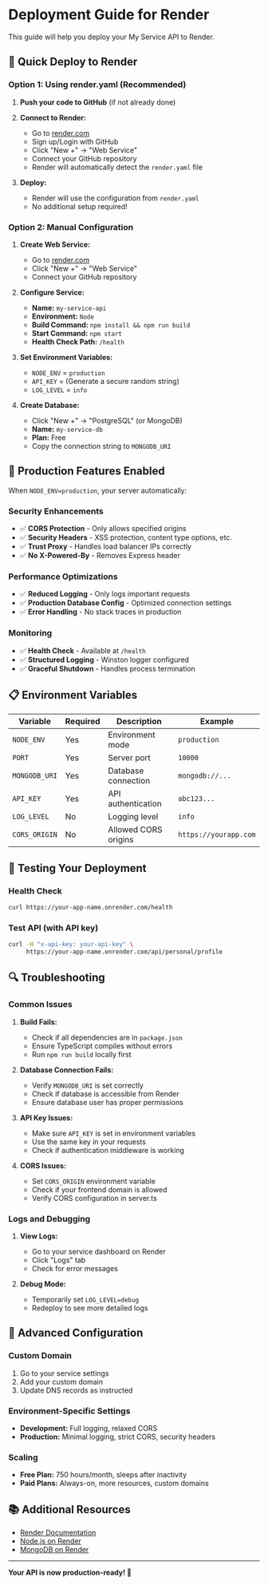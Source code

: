 # Deployment Guide for Render

This guide will help you deploy your My Service API to Render.

## 🚀 Quick Deploy to Render

### Option 1: Using render.yaml (Recommended)

1. **Push your code to GitHub** (if not already done)
2. **Connect to Render:**
   - Go to [render.com](https://render.com)
   - Sign up/Login with GitHub
   - Click "New +" → "Web Service"
   - Connect your GitHub repository
   - Render will automatically detect the `render.yaml` file

3. **Deploy:**
   - Render will use the configuration from `render.yaml`
   - No additional setup required!

### Option 2: Manual Configuration

1. **Create Web Service:**
   - Go to [render.com](https://render.com)
   - Click "New +" → "Web Service"
   - Connect your GitHub repository

2. **Configure Service:**
   - **Name:** `my-service-api`
   - **Environment:** `Node`
   - **Build Command:** `npm install && npm run build`
   - **Start Command:** `npm start`
   - **Health Check Path:** `/health`

3. **Set Environment Variables:**
   - `NODE_ENV` = `production`
   - `API_KEY` = (Generate a secure random string)
   - `LOG_LEVEL` = `info`

4. **Create Database:**
   - Click "New +" → "PostgreSQL" (or MongoDB)
   - **Name:** `my-service-db`
   - **Plan:** Free
   - Copy the connection string to `MONGODB_URI`

## 🔧 Production Features Enabled

When `NODE_ENV=production`, your server automatically:

### Security Enhancements
- ✅ **CORS Protection** - Only allows specified origins
- ✅ **Security Headers** - XSS protection, content type options, etc.
- ✅ **Trust Proxy** - Handles load balancer IPs correctly
- ✅ **No X-Powered-By** - Removes Express header

### Performance Optimizations
- ✅ **Reduced Logging** - Only logs important requests
- ✅ **Production Database Config** - Optimized connection settings
- ✅ **Error Handling** - No stack traces in production

### Monitoring
- ✅ **Health Check** - Available at `/health`
- ✅ **Structured Logging** - Winston logger configured
- ✅ **Graceful Shutdown** - Handles process termination

## 📋 Environment Variables

| Variable | Required | Description | Example |
|----------|----------|-------------|---------|
| `NODE_ENV` | Yes | Environment mode | `production` |
| `PORT` | Yes | Server port | `10000` |
| `MONGODB_URI` | Yes | Database connection | `mongodb://...` |
| `API_KEY` | Yes | API authentication | `abc123...` |
| `LOG_LEVEL` | No | Logging level | `info` |
| `CORS_ORIGIN` | No | Allowed CORS origins | `https://yourapp.com` |

## 🧪 Testing Your Deployment

### Health Check
```bash
curl https://your-app-name.onrender.com/health
```

### Test API (with API key)
```bash
curl -H "x-api-key: your-api-key" \
     https://your-app-name.onrender.com/api/personal/profile
```

## 🔍 Troubleshooting

### Common Issues

1. **Build Fails:**
   - Check if all dependencies are in `package.json`
   - Ensure TypeScript compiles without errors
   - Run `npm run build` locally first

2. **Database Connection Fails:**
   - Verify `MONGODB_URI` is set correctly
   - Check if database is accessible from Render
   - Ensure database user has proper permissions

3. **API Key Issues:**
   - Make sure `API_KEY` is set in environment variables
   - Use the same key in your requests
   - Check if authentication middleware is working

4. **CORS Issues:**
   - Set `CORS_ORIGIN` environment variable
   - Check if your frontend domain is allowed
   - Verify CORS configuration in server.ts

### Logs and Debugging

1. **View Logs:**
   - Go to your service dashboard on Render
   - Click "Logs" tab
   - Check for error messages

2. **Debug Mode:**
   - Temporarily set `LOG_LEVEL=debug`
   - Redeploy to see more detailed logs

## 🚀 Advanced Configuration

### Custom Domain
1. Go to your service settings
2. Add your custom domain
3. Update DNS records as instructed

### Environment-Specific Settings
- **Development:** Full logging, relaxed CORS
- **Production:** Minimal logging, strict CORS, security headers

### Scaling
- **Free Plan:** 750 hours/month, sleeps after inactivity
- **Paid Plans:** Always-on, more resources, custom domains

## 📚 Additional Resources

- [Render Documentation](https://render.com/docs)
- [Node.js on Render](https://render.com/docs/node)
- [MongoDB on Render](https://render.com/docs/databases)

---

**Your API is now production-ready! 🎉**
